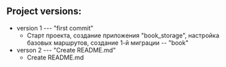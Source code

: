 ## Project versions:
+ version 1 --- "first commit"
    + Старт проекта, создание приложения "book_storage", настройка базовых маршрутов, создание 1-й миграции -- "book"
+ verson 2 --- "Create README.md"
    + Create README.md
